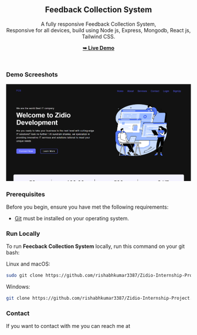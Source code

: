   <div align="center">
  

<br />
<br />

 <h2 align="center"> Feedback Collection System </h2>
 
 A fully responsive Feedback Collection System, <br />Responsive for all devices, build using Node js, Express, Mongodb, React js, Tailwind CSS.
 
<a href="#"><strong>➥ Live Demo</strong></a>
  
</div>
<br />

### Demo Screeshots

![Car Desktop Demo](https://github.com/rishabhkumar3387/Zidio-Internship-Project/blob/master/Untitled.png)

### Prerequisites

Before you begin, ensure you have met the following requirements:

* [Git](https://git-scm.com/downloads "Download Git") must be installed on your operating system.

### Run Locally

To run **Feecback Collection System** locally, run this command on your git bash:

Linux and macOS:

```bash
sudo git clone https://github.com/rishabhkumar3387/Zidio-Internship-Project.git
```

Windows:

```bash
git clone https://github.com/rishabhkumar3387/Zidio-Internship-Project.git
```

### Contact

If you want to contact with me you can reach me at 
